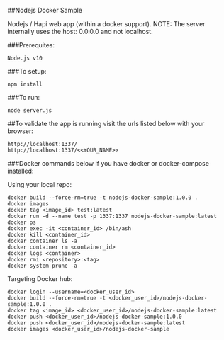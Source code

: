 ##Nodejs Docker Sample

Nodejs / Hapi web app (within a docker support).  NOTE: The server internally uses the host: 0.0.0.0 and not localhost.  

###Prerequites:
```
Node.js v10
```

###To setup:
```
npm install
```

###To run:
```
node server.js
```

##To validate the app is running visit the urls listed below with your browser:
```
http://localhost:1337/
http://localhost:1337/<<YOUR_NAME>>
```

###Docker commands below if you have docker or docker-compose installed:

Using your local repo:
```
docker build --force-rm=true -t nodejs-docker-sample:1.0.0 .
docker images
docker tag <image_id> test:latest
docker run -d --name test -p 1337:1337 nodejs-docker-sample:latest
docker ps
docker exec -it <container_id> /bin/ash
docker kill <container_id>
docker container ls -a
docker container rm <container_id>
docker logs <container>
docker rmi <repository>:<tag>
docker system prune -a
```

Targeting Docker hub:
```
docker login --username=<docker_user_id>
docker build --force-rm=true -t <docker_user_id>/nodejs-docker-sample:1.0.0 .
docker tag <image_id> <docker_user_id>/nodejs-docker-sample:latest
docker push <docker_user_id>/nodejs-docker-sample:1.0.0
docker push <docker_user_id>/nodejs-docker-sample:latest
docker images <docker_user_id>/nodejs-docker-sample
```

